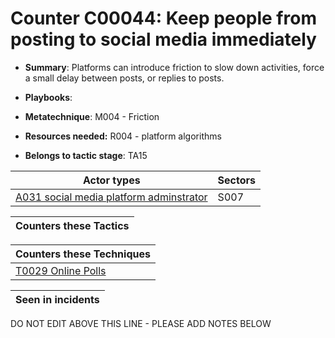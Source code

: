# Counter C00044: Keep people from posting to social media immediately

* **Summary**: Platforms can introduce friction to slow down activities, force a small delay between posts, or replies to posts.

* **Playbooks**: 

* **Metatechnique**: M004 - Friction

* **Resources needed:** R004 - platform algorithms

* **Belongs to tactic stage**: TA15


| Actor types | Sectors |
| ----------- | ------- |
| [A031 social media platform adminstrator](../../generated_pages/actortypes/A031.md) | S007 |



| Counters these Tactics |
| ---------------------- |



| Counters these Techniques |
| ------------------------- |
| [T0029 Online Polls](../../generated_pages/techniques/T0029.md) |



| Seen in incidents |
| ----------------- |


DO NOT EDIT ABOVE THIS LINE - PLEASE ADD NOTES BELOW